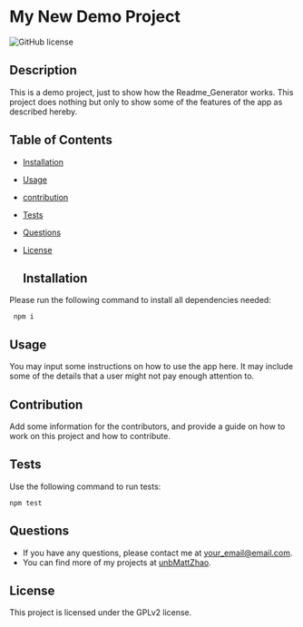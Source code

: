 # My New Demo Project
  ![GitHub license](https://img.shields.io/badge/license-GPLv2-orange.svg)
  
  ## Description
  
  This is a demo project, just to show how the Readme_Generator works. This project does nothing but only to show some of the features of the app as described hereby.
  
  ## Table of Contents 

  * [Installation](#installation)
  * [Usage](#usage)
  * [contribution](#contribution)  
  * [Tests](#tests)  
  * [Questions](#questions)
  
* [License](#license)

  
  ## Installation
  
 Please run the following command to install all dependencies needed:

 ```
  npm i
 ```
  ## Usage
  
  You may input some instructions on how to use the app here. It may include some of the details that a user might not pay enough attention to.
  
  
  ## Contribution
  
  Add some information for the contributors, and provide a guide on how to work on this project and how to contribute.
  
  ## Tests
  
  Use the following command to run tests:
  
  ```
  npm test
  ```
  
  ## Questions
  
  * If you have any questions, please contact me at your_email@email.com. 
  * You can find more of my projects at 
[unbMattZhao](https://github.com/unbMattZhao/). 

  ## License
  
  This project is licensed under the GPLv2 license.
    